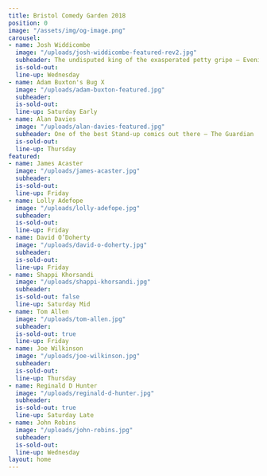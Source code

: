 ```yaml
---
title: Bristol Comedy Garden 2018
position: 0
image: "/assets/img/og-image.png"
carousel:
- name: Josh Widdicombe
  image: "/uploads/josh-widdicombe-featured-rev2.jpg"
  subheader: The undisputed king of the exasperated petty gripe — Evening Standard
  is-sold-out: 
  line-up: Wednesday
- name: Adam Buxton's Bug X
  image: "/uploads/adam-buxton-featured.jpg"
  subheader: 
  is-sold-out: 
  line-up: Saturday Early
- name: Alan Davies
  image: "/uploads/alan-davies-featured.jpg"
  subheader: One of the best Stand-up comics out there — The Guardian
  is-sold-out: 
  line-up: Thursday
featured:
- name: James Acaster
  image: "/uploads/james-acaster.jpg"
  subheader: 
  is-sold-out: 
  line-up: Friday
- name: Lolly Adefope
  image: "/uploads/lolly-adefope.jpg"
  subheader: 
  is-sold-out: 
  line-up: Friday
- name: David O’Doherty
  image: "/uploads/david-o-doherty.jpg"
  subheader: 
  is-sold-out: 
  line-up: Friday
- name: Shappi Khorsandi
  image: "/uploads/shappi-khorsandi.jpg"
  subheader: 
  is-sold-out: false
  line-up: Saturday Mid
- name: Tom Allen
  image: "/uploads/tom-allen.jpg"
  subheader: 
  is-sold-out: true
  line-up: Friday
- name: Joe Wilkinson
  image: "/uploads/joe-wilkinson.jpg"
  subheader: 
  is-sold-out: 
  line-up: Thursday
- name: Reginald D Hunter
  image: "/uploads/reginald-d-hunter.jpg"
  subheader: 
  is-sold-out: true
  line-up: Saturday Late
- name: John Robins
  image: "/uploads/john-robins.jpg"
  subheader: 
  is-sold-out: 
  line-up: Wednesday
layout: home
---
```


